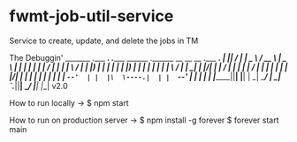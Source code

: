 # fwmt-job-util-service
Service to create, update, and delete the jobs in TM

The Debuggin'
     _______ .___  ___. .______     ______   .______       __   __    __  .___  ___. 
    |   ____||   \/   | |   _  \   /  __  \  |   _  \     |  | |  |  |  | |   \/   | 
    |  |__   |  \  /  | |  |_)  | |  |  |  | |  |_)  |    |  | |  |  |  | |  \  /  | 
    |   __|  |  |\/|  | |   ___/  |  |  |  | |      /     |  | |  |  |  | |  |\/|  | 
    |  |____ |  |  |  | |  |      |  `--'  | |  |\  \----.|  | |  `--'  | |  |  |  | 
    |_______||__|  |__| | _|       \______/  | _| `._____||__|  \______/  |__|  |__| 
                                                                            v2.0

How to run locally -> 
    $ npm start

How to run on production server -> 
    $ npm install -g forever
    $ forever start main
